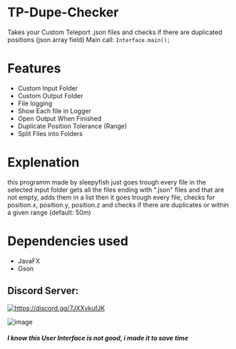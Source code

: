 # TP-Dupe-Checker
Takes your Custom Teleport .json files and checks if there are duplicated positions (json array field)
Main call: `Interface.main();`

# Features
- Custom Input Folder
- Custom Output Folder
- File logging
- Show Each file in Logger
- Open Output When Finished
- Duplicate Position Tolerance (Range)
- Split Files into Folders

# Explenation
this programm made by sleepyfish just goes trough every file in the selected input folder gets all the files ending with ".json" files and that are not empty,
adds them in a list then it goes trough every file, checks for position.x, position.y, position.z and checks if there are duplicates or within a given range (default: 50m)

# Dependencies used
- JavaFX
- Gson

## Discord Server:
<a href="https://discord.gg/7JXXvkufJK"><img src="https://invidget.switchblade.xyz/7JXXvkufJK" alt="https://discord.gg/7JXXvkufJK"/></a>

![image](https://github.com/user-attachments/assets/dc628869-b45d-4827-af69-3eb9ffb48ef7)
##### I know this User Interface is not good, i made it to save time

